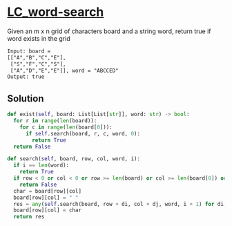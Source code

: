 # [LC_word-search](https://leetcode.com/problems/word-search)

Given an m x n grid of characters board and a string word, return true if word exists in the grid

```txt
Input: board =
[["A","B","C","E"],
 ["S","F","C","S"],
 ["A","D","E","E"]], word = "ABCCED"
Output: true
```

## Solution

```py
def exist(self, board: List[List[str]], word: str) -> bool:
  for r in range(len(board)):
    for c in range(len(board[0])):
      if self.search(board, r, c, word, 0):
        return True
  return False

def search(self, board, row, col, word, i):
  if i == len(word):
    return True
  if row < 0 or col < 0 or row >= len(board) or col >= len(board[0]) or board[row][col] != word[i]:
    return False
  char = board[row][col]
  board[row][col] = " "
  res = any(self.search(board, row + di, col + dj, word, i + 1) for di, dj in [(1, 0), (0, 1), (-1, 0), (0, -1)])
  board[row][col] = char
  return res
```
